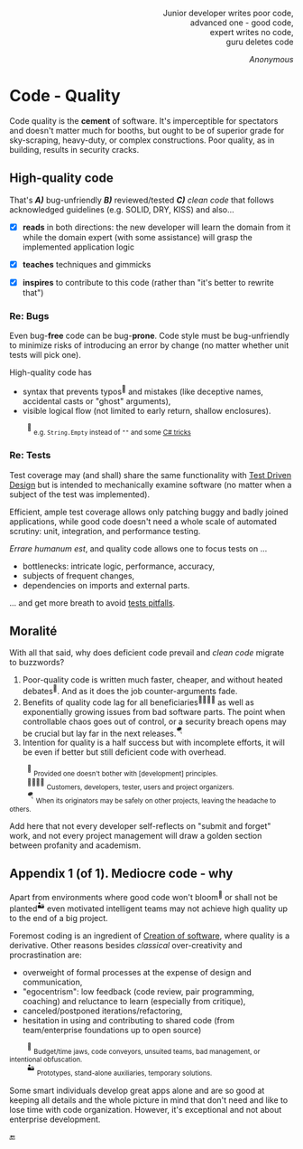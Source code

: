 <p dir="rtl">,Junior developer writes poor code<br/>
,advanced one - good code<br/>
,expert writes no code<br/>
guru deletes code<br/></p>
<p dir="rtl"><i>Anonymous</i></p>

# Code - Quality

Code quality is the **cement** of software. It's imperceptible for spectators and doesn't matter much for booths, but ought to be of superior grade for sky-scraping, heavy-duty, or complex constructions. Poor quality, as in building, results in security cracks.

## High-quality code

That's _**A)**_ bug-unfriendly _**B)**_ reviewed/tested _**C)**_ _clean code_ that follows acknowledged guidelines  (e.g. SOLID, DRY, KISS) and also...

- [x] **reads** in both directions: the new developer will learn the domain from it while the domain expert (with some assistance) will grasp the implemented application logic
- [x] **teaches** techniques and gimmicks
- [x] **inspires** to contribute to this code (rather than "it's better to rewrite that")


### Re: Bugs

Even bug-**free** code can be bug-**prone**. Code style must be bug-unfriendly to minimize risks of introducing an error by change (no matter whether unit tests will pick one).

High-quality code has

+ syntax that prevents typos<sup>🎼</sup> and mistakes (like deceptive names, accidental casts or "ghost" arguments),
+ visible logical flow (not limited to early return, shallow enclosures).

&nbsp;&nbsp;&nbsp;&nbsp;&nbsp;&nbsp;&nbsp;&nbsp;<sup>🎼</sup>&nbsp;<sub>e.g. `String.Empty` instead of `""` and some [C# tricks](../../../README+/.net/README+/b.deduced/cs-hints.md)</sub>

### Re: Tests

Test coverage may (and shall) share the same functionality with [Test Driven Design](../README+/design/tdd-ddd.md) but is intended to mechanically examine software (no matter when a subject of the test was implemented).

Efficient, ample test coverage allows only patching buggy and badly joined applications, while good code doesn't need a whole scale of automated scrutiny: unit, integration, and performance testing.

_Errare humanum est_, and quality code allows one to focus tests on ...

* bottlenecks: intricate logic, performance, accuracy,
* subjects of frequent changes,
* dependencies on imports and external parts.

... and get more breath to avoid [tests pitfalls](../README+/testing/README+/tests-pitfalls.md).

## Moralité

With all that said, why does deficient code prevail and _clean code_ migrate to buzzwords? 

1. Poor-quality code is written much faster, cheaper, and without heated debates<sup>🥴</sup>. And as it does the job counter-arguments fade.
2. Benefits of quality code lag for all beneficiaries<sup>:family_man_woman_boy_boy:</sup> as well as exponentially growing issues from bad software parts. The point when controllable chaos goes out of control, or a security breach opens may be crucial but lay far in the next releases.<sup>:parachute:</sup>
3. Intention for quality is a half success but with incomplete efforts, it will be even if better but still  deficient code with overhead. 

&nbsp;&nbsp;&nbsp;&nbsp;&nbsp;&nbsp;&nbsp;&nbsp;<sup>🥴</sup>&nbsp;<sub>Provided one doesn't bother with [development] principles.</sub>\
&nbsp;&nbsp;&nbsp;&nbsp;&nbsp;&nbsp;&nbsp;&nbsp;<sup>:family_man_woman_boy_boy:</sup>&nbsp;<sub>Customers, developers, tester, users and project organizers.</sub>\
&nbsp;&nbsp;&nbsp;&nbsp;&nbsp;&nbsp;&nbsp;&nbsp;<sup>:parachute:</sup>&nbsp;<sub>When its originators may be safely on other projects, leaving the headache to others.</sub>

Add here that not every developer self-reflects on "submit and forget" work, and not every project management will draw a golden section between profanity and academism. 

## Appendix 1 (of 1). Mediocre code - why

Apart from environments where good code won't bloom<sup>:wilted_flower:</sup> or shall not be planted<sup>:desert:</sup> even motivated intelligent teams may not achieve high quality up to the end of a big project. 

Foremost coding is an ingredient of [Creation of software](../), where quality is a derivative. Other reasons besides _classical_ over-creativity and procrastination are:

+ overweight of formal processes at the expense of design and communication,
+ "egocentrism": low feedback (code review, pair programming, coaching) and reluctance to learn (especially from critique),
+ canceled/postponed iterations/refactoring,
+ hesitation in using and contributing to shared code (from team/enterprise foundations up to open source)

&nbsp;&nbsp;&nbsp;&nbsp;&nbsp;&nbsp;&nbsp;&nbsp;<sup>:wilted_flower:</sup>&nbsp;<sub>Budget/time jaws, code conveyors, unsuited teams, bad management, or intentional obfuscation.</sub>\
&nbsp;&nbsp;&nbsp;&nbsp;&nbsp;&nbsp;&nbsp;&nbsp;<sup>:desert:</sup>&nbsp;<sub>Prototypes, stand-alone auxiliaries, temporary solutions.</sub>

Some smart individuals develop great apps alone and are so good at keeping all details and the whole picture in mind that don't need and like to lose time with code organization. However, it's exceptional and not about enterprise development.

🔚
